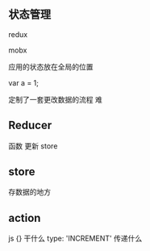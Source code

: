 ## 状态管理

redux

mobx

应用的状态放在全局的位置

var a = 1;

定制了一套更改数据的流程 难

## Reducer
函数 更新 store

## store 
存数据的地方

## action
js {}
干什么 type: 'INCREMENT'
传递什么
